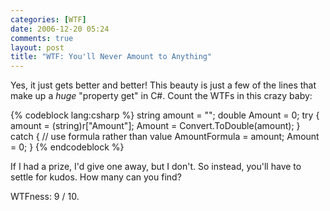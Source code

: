 ```yaml
---
categories: [WTF]
date: 2006-12-20 05:24
comments: true
layout: post
title: "WTF: You'll Never Amount to Anything"
---
```

Yes, it just gets better and better! This beauty is just a few of the lines that make up a <em>huge</em> "property get" in C#. Count the WTFs in this crazy baby:

{% codeblock lang:csharp %}
string amount = "";
double Amount = 0;
try
{
	amount = (string)r["Amount"];
	Amount = Convert.ToDouble(amount);
}
catch
{
	// use formula rather than value
	AmountFormula = amount;
	Amount = 0;
}
{% endcodeblock %}

If I had a prize, I'd give one away, but I don't. So instead, you'll have to settle for kudos. How many can you find?

WTFness: 9 / 10.
